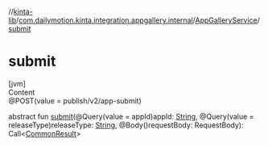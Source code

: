 //[kinta-lib](../../../index.md)/[com.dailymotion.kinta.integration.appgallery.internal](../index.md)/[AppGalleryService](index.md)/[submit](submit.md)



# submit  
[jvm]  
Content  
@POST(value = publish/v2/app-submit)  
  
abstract fun [submit](submit.md)(@Query(value = appId)appId: [String](https://kotlinlang.org/api/latest/jvm/stdlib/kotlin/-string/index.html), @Query(value = releaseType)releaseType: [String](https://kotlinlang.org/api/latest/jvm/stdlib/kotlin/-string/index.html), @Body()requestBody: RequestBody): Call<[CommonResult](../-common-result/index.md)>  



